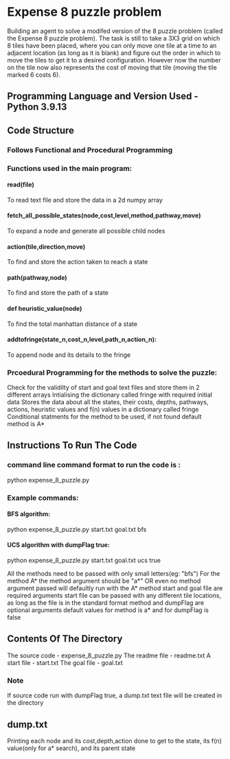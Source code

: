 # Expense 8 puzzle problem
 
Building an agent to solve a modifed version of the 8 puzzle problem (called the Expense 8 puzzle problem). The task is still to take a 3X3 grid on which 8 tiles have been placed, where you can only move one tile at a time to an adjacent location (as long as it is blank) and figure out the order in which to move the tiles to get it to a desired configuration. However now the number on the tile now also represents the cost of moving that tile (moving the tile marked 6 costs 6).

## Programming Language and Version Used - Python 3.9.13

## Code Structure 

### Follows Functional and Procedural Programming

### Functions used in the main program:

#### read(file)

To read text file and store the data in a 2d numpy array

#### fetch_all_possible_states(node,cost,level,method,pathway,move)

To expand a node and generate all possible child nodes

#### action(tile,direction,move)

To find and store the action taken to reach a state

#### path(pathway,node)

To find and store the path of a state

#### def heuristic_value(node)

To find the total manhattan distance of a state

#### addtofringe(state_n,cost_n,level,path_n,action_n):

To append node and its details to the fringe

### Prcoedural Programming for the methods to solve the puzzle:

Check for the validilty of start and goal text files and store them in 2 different arrays
Intialising the dictionary called fringe with required initial data
Stores the data about all the states, their costs, depths, pathways, actions, heuristic values and f(n) values in a dictionary called fringe
Conditional statments for the method to be used, if not found default method is A* 

## Instructions To Run The Code

### command line command format to run the code is :

python expense_8_puzzle.py <start-file> <goal-file> <method> <dump-flag>

### Example commands:

#### BFS algorithm:

python expense_8_puzzle.py start.txt goal.txt bfs

#### UCS algorithm with dumpFlag true:

python expense_8_puzzle.py start.txt goal.txt ucs true

All the methods need to be passed with only small letters(eg: "bfs") 
For the method A* the method argument should be "a\*" 
OR even no method argument passed will defaultly run with the A* method
start and goal file are required arguments
start file can be passed with any different tile locations, as long as the file is in the standard format
method and dumpFlag are optional arguments
default values for method is a* and for dumpFlag is false
    
## Contents Of The Directory

The source code - expense_8_puzzle.py
The readme file - readme.txt
A start file - start.txt
The goal file - goal.txt

### Note
If source code run with dumpFlag true, a dump.txt text file will be created in the directory


## dump.txt
Printing each node and its cost,depth,action done to get to the state, its f(n) value(only for a* search), and its parent state